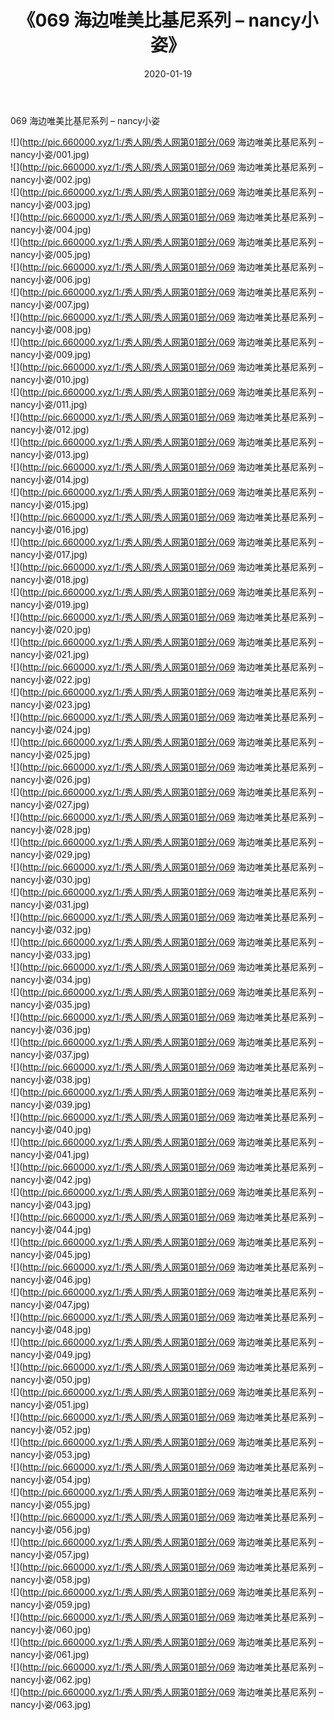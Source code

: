 ﻿---
layout: post
title:  《069 海边唯美比基尼系列 – nancy小姿》
date:   2020-01-19
img: http://pic.660000.xyz/1:/秀人网/秀人网第01部分/069 海边唯美比基尼系列 – nancy小姿/000.jpg
categories: [美女, 清纯, 唯美]
---

069 海边唯美比基尼系列 – nancy小姿

  ![](http://pic.660000.xyz/1:/秀人网/秀人网第01部分/069 海边唯美比基尼系列 – nancy小姿/001.jpg) <br> ![](http://pic.660000.xyz/1:/秀人网/秀人网第01部分/069 海边唯美比基尼系列 – nancy小姿/002.jpg) <br> ![](http://pic.660000.xyz/1:/秀人网/秀人网第01部分/069 海边唯美比基尼系列 – nancy小姿/003.jpg) <br> ![](http://pic.660000.xyz/1:/秀人网/秀人网第01部分/069 海边唯美比基尼系列 – nancy小姿/004.jpg) <br> ![](http://pic.660000.xyz/1:/秀人网/秀人网第01部分/069 海边唯美比基尼系列 – nancy小姿/005.jpg) <br> ![](http://pic.660000.xyz/1:/秀人网/秀人网第01部分/069 海边唯美比基尼系列 – nancy小姿/006.jpg) <br> ![](http://pic.660000.xyz/1:/秀人网/秀人网第01部分/069 海边唯美比基尼系列 – nancy小姿/007.jpg) <br> ![](http://pic.660000.xyz/1:/秀人网/秀人网第01部分/069 海边唯美比基尼系列 – nancy小姿/008.jpg) <br> ![](http://pic.660000.xyz/1:/秀人网/秀人网第01部分/069 海边唯美比基尼系列 – nancy小姿/009.jpg) <br> ![](http://pic.660000.xyz/1:/秀人网/秀人网第01部分/069 海边唯美比基尼系列 – nancy小姿/010.jpg) <br> ![](http://pic.660000.xyz/1:/秀人网/秀人网第01部分/069 海边唯美比基尼系列 – nancy小姿/011.jpg) <br> ![](http://pic.660000.xyz/1:/秀人网/秀人网第01部分/069 海边唯美比基尼系列 – nancy小姿/012.jpg) <br> ![](http://pic.660000.xyz/1:/秀人网/秀人网第01部分/069 海边唯美比基尼系列 – nancy小姿/013.jpg) <br> ![](http://pic.660000.xyz/1:/秀人网/秀人网第01部分/069 海边唯美比基尼系列 – nancy小姿/014.jpg) <br> ![](http://pic.660000.xyz/1:/秀人网/秀人网第01部分/069 海边唯美比基尼系列 – nancy小姿/015.jpg) <br> ![](http://pic.660000.xyz/1:/秀人网/秀人网第01部分/069 海边唯美比基尼系列 – nancy小姿/016.jpg) <br> ![](http://pic.660000.xyz/1:/秀人网/秀人网第01部分/069 海边唯美比基尼系列 – nancy小姿/017.jpg) <br> ![](http://pic.660000.xyz/1:/秀人网/秀人网第01部分/069 海边唯美比基尼系列 – nancy小姿/018.jpg) <br> ![](http://pic.660000.xyz/1:/秀人网/秀人网第01部分/069 海边唯美比基尼系列 – nancy小姿/019.jpg) <br> ![](http://pic.660000.xyz/1:/秀人网/秀人网第01部分/069 海边唯美比基尼系列 – nancy小姿/020.jpg) <br> ![](http://pic.660000.xyz/1:/秀人网/秀人网第01部分/069 海边唯美比基尼系列 – nancy小姿/021.jpg) <br> ![](http://pic.660000.xyz/1:/秀人网/秀人网第01部分/069 海边唯美比基尼系列 – nancy小姿/022.jpg) <br> ![](http://pic.660000.xyz/1:/秀人网/秀人网第01部分/069 海边唯美比基尼系列 – nancy小姿/023.jpg) <br> ![](http://pic.660000.xyz/1:/秀人网/秀人网第01部分/069 海边唯美比基尼系列 – nancy小姿/024.jpg) <br> ![](http://pic.660000.xyz/1:/秀人网/秀人网第01部分/069 海边唯美比基尼系列 – nancy小姿/025.jpg) <br> ![](http://pic.660000.xyz/1:/秀人网/秀人网第01部分/069 海边唯美比基尼系列 – nancy小姿/026.jpg) <br> ![](http://pic.660000.xyz/1:/秀人网/秀人网第01部分/069 海边唯美比基尼系列 – nancy小姿/027.jpg) <br> ![](http://pic.660000.xyz/1:/秀人网/秀人网第01部分/069 海边唯美比基尼系列 – nancy小姿/028.jpg) <br> ![](http://pic.660000.xyz/1:/秀人网/秀人网第01部分/069 海边唯美比基尼系列 – nancy小姿/029.jpg) <br> ![](http://pic.660000.xyz/1:/秀人网/秀人网第01部分/069 海边唯美比基尼系列 – nancy小姿/030.jpg) <br> ![](http://pic.660000.xyz/1:/秀人网/秀人网第01部分/069 海边唯美比基尼系列 – nancy小姿/031.jpg) <br> ![](http://pic.660000.xyz/1:/秀人网/秀人网第01部分/069 海边唯美比基尼系列 – nancy小姿/032.jpg) <br> ![](http://pic.660000.xyz/1:/秀人网/秀人网第01部分/069 海边唯美比基尼系列 – nancy小姿/033.jpg) <br> ![](http://pic.660000.xyz/1:/秀人网/秀人网第01部分/069 海边唯美比基尼系列 – nancy小姿/034.jpg) <br> ![](http://pic.660000.xyz/1:/秀人网/秀人网第01部分/069 海边唯美比基尼系列 – nancy小姿/035.jpg) <br> ![](http://pic.660000.xyz/1:/秀人网/秀人网第01部分/069 海边唯美比基尼系列 – nancy小姿/036.jpg) <br> ![](http://pic.660000.xyz/1:/秀人网/秀人网第01部分/069 海边唯美比基尼系列 – nancy小姿/037.jpg) <br> ![](http://pic.660000.xyz/1:/秀人网/秀人网第01部分/069 海边唯美比基尼系列 – nancy小姿/038.jpg) <br> ![](http://pic.660000.xyz/1:/秀人网/秀人网第01部分/069 海边唯美比基尼系列 – nancy小姿/039.jpg) <br> ![](http://pic.660000.xyz/1:/秀人网/秀人网第01部分/069 海边唯美比基尼系列 – nancy小姿/040.jpg) <br> ![](http://pic.660000.xyz/1:/秀人网/秀人网第01部分/069 海边唯美比基尼系列 – nancy小姿/041.jpg) <br> ![](http://pic.660000.xyz/1:/秀人网/秀人网第01部分/069 海边唯美比基尼系列 – nancy小姿/042.jpg) <br> ![](http://pic.660000.xyz/1:/秀人网/秀人网第01部分/069 海边唯美比基尼系列 – nancy小姿/043.jpg) <br> ![](http://pic.660000.xyz/1:/秀人网/秀人网第01部分/069 海边唯美比基尼系列 – nancy小姿/044.jpg) <br> ![](http://pic.660000.xyz/1:/秀人网/秀人网第01部分/069 海边唯美比基尼系列 – nancy小姿/045.jpg) <br> ![](http://pic.660000.xyz/1:/秀人网/秀人网第01部分/069 海边唯美比基尼系列 – nancy小姿/046.jpg) <br> ![](http://pic.660000.xyz/1:/秀人网/秀人网第01部分/069 海边唯美比基尼系列 – nancy小姿/047.jpg) <br> ![](http://pic.660000.xyz/1:/秀人网/秀人网第01部分/069 海边唯美比基尼系列 – nancy小姿/048.jpg) <br> ![](http://pic.660000.xyz/1:/秀人网/秀人网第01部分/069 海边唯美比基尼系列 – nancy小姿/049.jpg) <br> ![](http://pic.660000.xyz/1:/秀人网/秀人网第01部分/069 海边唯美比基尼系列 – nancy小姿/050.jpg) <br> ![](http://pic.660000.xyz/1:/秀人网/秀人网第01部分/069 海边唯美比基尼系列 – nancy小姿/051.jpg) <br> ![](http://pic.660000.xyz/1:/秀人网/秀人网第01部分/069 海边唯美比基尼系列 – nancy小姿/052.jpg) <br> ![](http://pic.660000.xyz/1:/秀人网/秀人网第01部分/069 海边唯美比基尼系列 – nancy小姿/053.jpg) <br> ![](http://pic.660000.xyz/1:/秀人网/秀人网第01部分/069 海边唯美比基尼系列 – nancy小姿/054.jpg) <br> ![](http://pic.660000.xyz/1:/秀人网/秀人网第01部分/069 海边唯美比基尼系列 – nancy小姿/055.jpg) <br> ![](http://pic.660000.xyz/1:/秀人网/秀人网第01部分/069 海边唯美比基尼系列 – nancy小姿/056.jpg) <br> ![](http://pic.660000.xyz/1:/秀人网/秀人网第01部分/069 海边唯美比基尼系列 – nancy小姿/057.jpg) <br> ![](http://pic.660000.xyz/1:/秀人网/秀人网第01部分/069 海边唯美比基尼系列 – nancy小姿/058.jpg) <br> ![](http://pic.660000.xyz/1:/秀人网/秀人网第01部分/069 海边唯美比基尼系列 – nancy小姿/059.jpg) <br> ![](http://pic.660000.xyz/1:/秀人网/秀人网第01部分/069 海边唯美比基尼系列 – nancy小姿/060.jpg) <br> ![](http://pic.660000.xyz/1:/秀人网/秀人网第01部分/069 海边唯美比基尼系列 – nancy小姿/061.jpg) <br> ![](http://pic.660000.xyz/1:/秀人网/秀人网第01部分/069 海边唯美比基尼系列 – nancy小姿/062.jpg) <br> ![](http://pic.660000.xyz/1:/秀人网/秀人网第01部分/069 海边唯美比基尼系列 – nancy小姿/063.jpg) <br>